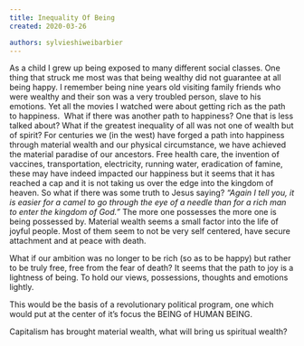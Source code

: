 ```yaml
---
title: Inequality Of Being
created: 2020-03-26

authors: sylvieshiweibarbier
---
```


As a child I grew up being exposed to many different social classes. One thing that struck me most was that being wealthy did not guarantee at all being happy. I remember being nine years old visiting family friends who were wealthy and their son was a very troubled person, slave to his emotions. Yet all the movies I watched were about getting rich as the path to happiness.  What if there was another path to happiness? One that is less talked about? What if the greatest inequality of all was not one of wealth but of spirit? For centuries we (in the west) have forged a path into happiness through material wealth and our physical circumstance, we have achieved the material paradise of our ancestors. Free health care, the invention of vaccines, transportation, electricity, running water, eradication of famine, these may have indeed impacted our happiness but it seems that it has reached a cap and it is not taking us over the edge into the kingdom of heaven. So what if there was some truth to Jesus saying? _“Again I tell you, it is easier for a camel to go through the eye of a needle than for a rich man to enter the kingdom of God.”_ The more one possesses the more one is being possessed by. Material wealth seems a small factor into the life of joyful people. Most of them seem to not be very self centered, have secure attachment and at peace with death. 

What if our ambition was no longer to be rich (so as to be happy) but rather to be truly free, free from the fear of death? It seems that the path to joy is a lightness of being. To hold our views, possessions, thoughts and emotions lightly.

This would be the basis of a revolutionary political program, one which would put at the center of it’s focus the BEING of HUMAN BEING. 

Capitalism has brought material wealth, what will bring us spiritual wealth?